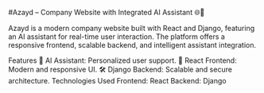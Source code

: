 #Azayd – Company Website with Integrated AI Assistant 🌐🤖

Azayd is a modern company website built with React and Django, featuring an AI assistant for real-time user interaction. The platform offers a responsive frontend, scalable backend, and intelligent assistant integration.

Features
💬 AI Assistant: Personalized user support.
🌟 React Frontend: Modern and responsive UI.
🛠 Django Backend: Scalable and secure architecture.
Technologies Used
Frontend: React
Backend: Django


